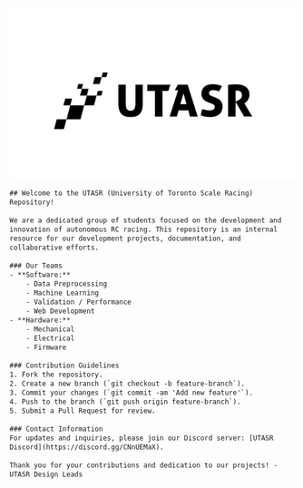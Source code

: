 <p align="center">
    <img src="logo.png" alt="Logo">
</p>

    ## Welcome to the UTASR (University of Toronto Scale Racing) Repository!

    We are a dedicated group of students focused on the development and innovation of autonomous RC racing. This repository is an internal resource for our development projects, documentation, and collaborative efforts.

    ### Our Teams
    - **Software:**
        - Data Preprocessing
        - Machine Learning
        - Validation / Performance
        - Web Development
    - **Hardware:**
        - Mechanical
        - Electrical
        - Firmware

    ### Contribution Guidelines
    1. Fork the repository.
    2. Create a new branch (`git checkout -b feature-branch`).
    3. Commit your changes (`git commit -am 'Add new feature'`).
    4. Push to the branch (`git push origin feature-branch`).
    5. Submit a Pull Request for review.

    ### Contact Information
    For updates and inquiries, please join our Discord server: [UTASR Discord](https://discord.gg/CNnUEMaX).

    Thank you for your contributions and dedication to our projects! - UTASR Design Leads